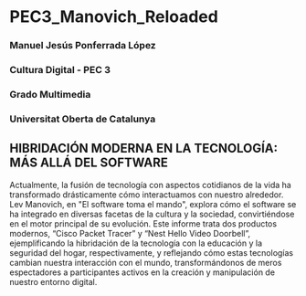 # PEC3_Manovich_Reloaded

### Manuel Jesús Ponferrada López
### Cultura Digital - PEC 3 
### Grado Multimedia
### Universitat Oberta de Catalunya

## HIBRIDACIÓN MODERNA EN LA TECNOLOGÍA: MÁS ALLÁ DEL SOFTWARE

Actualmente, la fusión de tecnología con aspectos cotidianos de la vida ha transformado drásticamente cómo interactuamos con nuestro alrededor. Lev Manovich, en "El software toma el mando", explora cómo el software se ha integrado en diversas facetas de la cultura y la sociedad, convirtiéndose en el motor principal de su evolución. Este informe trata dos productos modernos, “Cisco Packet Tracer” y “Nest Hello Video Doorbell”, ejemplificando la hibridación de la tecnología con la educación y la seguridad del hogar, respectivamente, y reflejando cómo estas tecnologías cambian nuestra interacción con el mundo, transformándonos de meros espectadores a participantes activos en la creación y manipulación de nuestro entorno digital.

